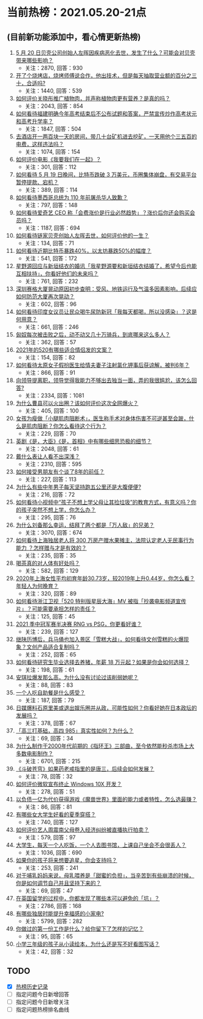 # 当前热榜：2021.05.20-21点
## (目前新功能添加中，看心情更新热榜)
1. [5 月 20 日贝壳公司创始人左晖因疾病恶化去世，发生了什么？可能会对贝壳带来哪些影响？](https://www.zhihu.com/question/460483613)
    * 关注：2870, 回答：930
2. [开了个烧烤店，烧烤师傅说合作，他出技术，但是每天抽取营业额的百分之三十，合适吗?](https://www.zhihu.com/question/456743652)
    * 关注：1440, 回答：539
3. [如何评价关晓彤推广植物肉，并声称植物肉更有营养？是真的吗？](https://www.zhihu.com/question/460278107)
    * 关注：2043, 回答：854
4. [如何看待福建明确今年高考结束后不公布试题和答案，严禁宣传炒作高考状元和高考升学率？](https://www.zhihu.com/question/460191650)
    * 关注：1847, 回答：504
5. [去酒店开一两百块一天的房间，带几十台矿机进去挖矿，一天用他个三五百的电费，这样违法吗？](https://www.zhihu.com/question/460015320)
    * 关注：1074, 回答：154
6. [如何评价电影《我要我们在一起》？](https://www.zhihu.com/question/339320960)
    * 关注：301, 回答：112
7. [如何看待 5 月 19 日晚间，比特币跌破 3 万美元，币圈集体崩盘，有交易平台暂停提款、宕机？](https://www.zhihu.com/question/460373052)
    * 关注：389, 回答：114
8. [如何看待墨西哥总统为 110 年前屠杀华人致歉？](https://www.zhihu.com/question/460080688)
    * 关注：797, 回答：148
9. [如何看待爱奇艺 CEO 称「会费涨价是行业必然趋势」？涨价后你还会购买会员吗？](https://www.zhihu.com/question/460286842)
    * 关注：1187, 回答：694
10. [如何看待链家贝壳创始人左晖去世，如何评价他的一生？](https://www.zhihu.com/question/460485141)
    * 关注：134, 回答：71
11. [如何看待近期比特币暴跌40%，以太坊暴跌50%的幅度？](https://www.zhihu.com/question/460358717)
    * 关注：541, 回答：172
12. [星野源回应与新垣结衣的婚讯「我星野源要和新垣结衣结婚了，希望今后也能互相扶持」，你看好他们的未来吗？](https://www.zhihu.com/question/460305511)
    * 关注：761, 回答：232
13. [深圳赛格大厦晃动原因初步查明：受风、地铁运行及气温多因素影响，后续应如何防范大厦再次晃动？](https://www.zhihu.com/question/460333803)
    * 关注：602, 回答：96
14. [如何看待印度女议员让民众喝牛尿防新冠「我每天都喝，所以没感染」？这是何用意？](https://www.zhihu.com/question/460070125)
    * 关注：661, 回答：246
15. [匈奴每次被击败之后，动不动又几十万骑兵，到底哪来这么多人？](https://www.zhihu.com/question/459734790)
    * 关注：362, 回答：57
16. [2021年的520有哪些适合情侣发的文案？](https://www.zhihu.com/question/459959968)
    * 关注：154, 回答：82
17. [如何看待太原女子假扮医生给情夫妻子注射氯化钾事后获谅解，被判6年？](https://www.zhihu.com/question/460225330)
    * 关注：866, 回答：91
18. [向领导提离职，领导觉得我能力不够出去独当一面，弄的我很尴尬，该怎么回答?](https://www.zhihu.com/question/452663695)
    * 关注：2334, 回答：1081
19. [为什么曹县可以火出圈？该如何评价这次全网爆火？](https://www.zhihu.com/question/460351832)
    * 关注：405, 回答：100
20. [女孩为瘦做「小腿肌肉阻断术」，医生称手术对身体伤害不可逆甚至会跛，什么是肌肉阻断？你怎么看待这个行为？](https://www.zhihu.com/question/460433831)
    * 关注：229, 回答：70
21. [英剧《是，大臣》《是，首相》中有哪些细思恐极的细节？](https://www.zhihu.com/question/299260527)
    * 关注：2048, 回答：61
22. [戴什么表让人看不出深浅？](https://www.zhihu.com/question/447868724)
    * 关注：2310, 回答：595
23. [如何接受男朋友有个谈了8年的前任？](https://www.zhihu.com/question/458142301)
    * 关注：227, 回答：113
24. [为什么有些中年男子每天坚持跑五公里还是大腹便便?](https://www.zhihu.com/question/457131875)
    * 关注：216, 回答：72
25. [如何看待小视频中“孩子不想上学父母让其捡垃圾”的教育方式，有意义吗？你的孩子突然不想上学，你怎么办？](https://www.zhihu.com/question/460046826)
    * 关注：295, 回答：76
26. [为什么刘备那么幸运，结拜了两个都是「万人敌」的兄弟？](https://www.zhihu.com/question/266240810)
    * 关注：3070, 回答：674
27. [如何看待上海独居老人将 300 万房产赠水果摊主，法院认定老人无民事行为能力 ？怎样赠与才是有效的？](https://www.zhihu.com/question/460310210)
    * 关注：235, 回答：35
28. [喝茶真的对人体有好处吗？](https://www.zhihu.com/question/450322435)
    * 关注：582, 回答：129
29. [2020年上海女性平均初育年龄30.73岁，较2019年上升0.44岁，你怎么看？年轻人为何晚育？](https://www.zhihu.com/question/460137446)
    * 关注：320, 回答：89
30. [如何看待浙江卫视「520 特别版星辰大海」MV 被指「抄袭电影频道宣传片」？可能需要承担怎样的责任？](https://www.zhihu.com/question/460466033)
    * 关注：125, 回答：45
31. [2021 季中冠军赛半决赛 RNG vs PSG，你更看好谁？](https://www.zhihu.com/question/460268580)
    * 关注：239, 回答：127
32. [继陕历博后，兵马俑也加入景区「雪糕大战」，如何看待文创雪糕的火爆现象？文创产品适合复制吗？](https://www.zhihu.com/question/460296119)
    * 关注：252, 回答：65
33. [如何看待研究生毕业选择去养猪，年薪 18 万元起？如果是你会如何选择？](https://www.zhihu.com/question/460279521)
    * 关注：198, 回答：61
34. [安琪拉爆发那么高，为什么没有讨论过该削弱她呢？](https://www.zhihu.com/question/459387462)
    * 关注：88, 回答：83
35. [一个人吃自助餐是什么感受？](https://www.zhihu.com/question/413006960)
    * 关注：187, 回答：79
36. [日媒爆料石原里美或退出娱乐圈并从政，可能性如何？你看好她在日本政坛的发展吗？](https://www.zhihu.com/question/460302496)
    * 关注：378, 回答：67
37. [「高三打基础，高四 985」真实性如何？为什么？](https://www.zhihu.com/question/460156200)
    * 关注：69, 回答：34
38. [为什么制作于2000年代前期的《指环王》三部曲，至今依然能秒杀市场上大多数电影制作？](https://www.zhihu.com/question/36509150)
    * 关注：6701, 回答：215
39. [《斗破苍穹》如果药老戒指里的是唐三，后续会如何发展？](https://www.zhihu.com/question/453956447)
    * 关注：78, 回答：32
40. [如何评价微软宣布终止 Windows 10X 开发？](https://www.zhihu.com/question/460253008)
    * 关注：278, 回答：51
41. [以负债一亿为代价获得游戏《魔兽世界》里面的能力或者特性，怎么选最赚？](https://www.zhihu.com/question/459961100)
    * 关注：86, 回答：81
42. [有哪些女大学生好看的夏季穿搭？](https://www.zhihu.com/question/316762010)
    * 关注：740, 回答：127
43. [如何评价艺人周震南父母卷入经济纠纷被直播执行拍卖？](https://www.zhihu.com/question/460297936)
    * 关注：579, 回答：97
44. [大学生，每天一个人吃饭，一个人去图书馆，上课自己坐会不会很丢人？](https://www.zhihu.com/question/456048288)
    * 关注：1036, 回答：690
45. [如果你的孩子将来想要追星，你会支持吗？](https://www.zhihu.com/question/459408387)
    * 关注：253, 回答：241
46. [对于哺乳妈妈来说，母乳喂养是「甜蜜的负担」，当辛苦到有些崩溃的时候，你是如何调节自己并且坚持下来的？](https://www.zhihu.com/question/453446430)
    * 关注：69, 回答：47
47. [在英国留学的过程中，你都发现了哪些本可以避免的「坑」？](https://www.zhihu.com/question/360353175)
    * 关注：2786, 回答：168
48. [有哪些独居时能提升幸福感的小家电?](https://www.zhihu.com/question/333019744)
    * 关注：5799, 回答：282
49. [你做过的第一份工作是什么？给你留下了怎样的记忆？](https://www.zhihu.com/question/459376413)
    * 关注：95, 回答：65
50. [小学三年级的孩子从小读绘本，为什么还是写不好看图写话？](https://www.zhihu.com/question/458666937)
    * 关注：42, 回答：32
## TODO
* [x] [热榜历史记录](hot_history/AllHot.md)
* [ ] 指定问题今日新增回答
* [ ] 指定问题今日新增关注
* [ ] 指定问题热榜排名曲线
